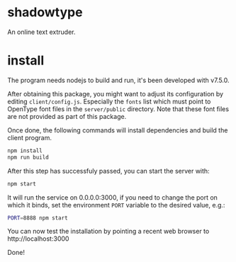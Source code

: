 # shadowtype
An online text extruder.

# install

The program needs nodejs to build and run, it's been developed with v7.5.0.

After obtaining this package, you might want to adjust its configuration by editing ```client/config.js```. Especially the ```fonts``` list which must point to OpenType font files in the ```server/public``` directory. Note that these font files are not provided as part of this package.

Once done, the following commands will install dependencies and build the client program.

```bash
npm install
npm run build
```

After this step has successfuly passed, you can start the server with:

```bash
npm start
```

It will run the service on 0.0.0.0:3000, if you need to change the port on which it binds, set the environment ```PORT``` variable to the desired value, e.g.:


```bash
PORT=8888 npm start
```

You can now test the installation by pointing a recent web browser to http://localhost:3000

Done!